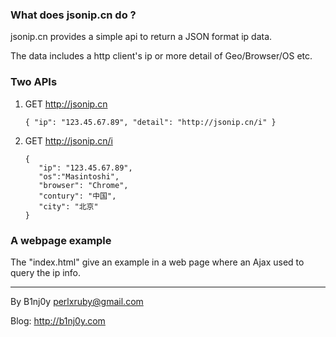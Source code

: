 ### What does jsonip.cn do ?

jsonip.cn provides a simple api to return a JSON format ip data.

The data includes a http client's ip or more detail of Geo/Browser/OS etc.

### Two APIs

1. GET http://jsonip.cn

    ```
    { "ip": "123.45.67.89", "detail": "http://jsonip.cn/i" }
    ```

2. GET http://jsonip.cn/i

    ```
    {
       "ip": "123.45.67.89",
       "os":"Masintoshi",
       "browser": "Chrome",
       "contury": "中国",
       "city": "北京"
    }
    ```

### A webpage example

The "index.html" give an example in a web page where an Ajax used to query the ip info.

___________________

By B1nj0y perlxruby@gmail.com

Blog: http://b1nj0y.com
